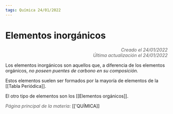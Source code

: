 ```yaml
---
tags: Química 24/01/2022
---
```


# Elementos inorgánicos
<div style="text-align: right; opacity: 0.7; font-style: italic;">Creado el 24/01/2022</div>
<div style="text-align: right; opacity: 0.7; font-style: italic;">Última actualización el 24/01/2022</div>

Los elementos inorgánicos son aquellos que, a diferencia de los elementos orgánicos, *no poseen puentes de carbono en su composición.*

Estos elementos suelen ser formados por la mayoría de elementos de la [[Tabla Periódica]].

El otro tipo de elementos son los [[Elementos orgánicos]].

<span style="opacity: 0.7; font-style: italic;">Página principal de la materia:</span> [['QUÍMICA]]